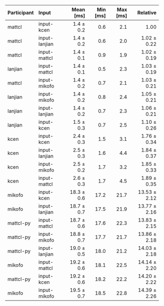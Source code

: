 | Participant | Input | Mean [ms] | Min [ms] | Max [ms] | Relative |
|:---|:---|---:|---:|---:|---:|
| mattcl | input-kcen | 1.4 ± 0.2 | 0.6 | 2.1 | 1.00 |
| mattcl | input-lanjian | 1.4 ± 0.2 | 0.6 | 2.0 | 1.02 ± 0.22 |
| mattcl | input-mattcl | 1.4 ± 0.1 | 0.9 | 1.9 | 1.02 ± 0.19 |
| lanjian | input-mattcl | 1.4 ± 0.1 | 0.5 | 2.3 | 1.03 ± 0.19 |
| mattcl | input-mikofo | 1.4 ± 0.2 | 0.7 | 2.1 | 1.03 ± 0.21 |
| lanjian | input-mikofo | 1.4 ± 0.2 | 0.8 | 2.4 | 1.05 ± 0.21 |
| lanjian | input-lanjian | 1.4 ± 0.2 | 0.7 | 2.3 | 1.06 ± 0.21 |
| lanjian | input-kcen | 1.5 ± 0.3 | 0.7 | 2.5 | 1.10 ± 0.26 |
| kcen | input-kcen | 2.4 ± 0.3 | 1.5 | 3.1 | 1.76 ± 0.34 |
| kcen | input-lanjian | 2.5 ± 0.3 | 1.6 | 4.4 | 1.84 ± 0.37 |
| kcen | input-mikofo | 2.5 ± 0.2 | 1.7 | 3.2 | 1.85 ± 0.33 |
| kcen | input-mattcl | 2.6 ± 0.3 | 1.7 | 4.5 | 1.89 ± 0.35 |
| mikofo | input-kcen | 18.3 ± 0.6 | 17.2 | 21.7 | 13.53 ± 2.12 |
| mikofo | input-lanjian | 18.7 ± 0.7 | 17.5 | 21.9 | 13.77 ± 2.16 |
| mattcl-py | input-mattcl | 18.7 ± 0.6 | 17.6 | 22.3 | 13.83 ± 2.15 |
| mattcl-py | input-mikofo | 18.8 ± 0.7 | 17.7 | 21.7 | 13.86 ± 2.18 |
| mattcl-py | input-lanjian | 19.0 ± 0.5 | 18.0 | 21.2 | 14.03 ± 2.18 |
| mikofo | input-mattcl | 19.2 ± 0.6 | 18.1 | 22.5 | 14.14 ± 2.20 |
| mattcl-py | input-kcen | 19.2 ± 0.6 | 18.2 | 22.2 | 14.20 ± 2.22 |
| mikofo | input-mikofo | 19.5 ± 0.7 | 18.5 | 22.8 | 14.39 ± 2.26 |
